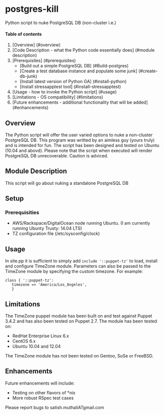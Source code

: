 postgres-kill
=============

Python script to nuke PostgreSQL DB (non-cluster i.e.)

#### Table of contents

1. [Overview] (#overview)
2. [Code Description - what the Python code essentially does] (#module description)
3. [Prerequisites] (#prerequisites)
    * [Build out a simple PostgreSQL DB] (#Build-postgres)
    * [Create a test database instance and populate some junk] (#create-db-junk)
    * [Install latest version of Python GA] (#install-python)
    * [Install stressapptest tool] (#install-stressapptest)
4. [Usage - how to invoke the Python script] (#usage)
5. [Limitations - OS compatibility] (#limitations)
6. [Future enhancements - additional functionality that will be added] (#enhancements)


## Overview

The Python script will offer the user varied options to nuke a non-cluster PostgreSQL DB. This program was writted by an aimless guy (yours truly) and is intended for fun. The script has been designed and tested on Ubuntu (10.04 and abovd). Please note that the script when executed will render PostgreSQL DB unrecoverable. Caution is adviced.

## Module Description

This script will go about nuking a standalone PostgreSQL DB

## Setup

### Prerequisities

* AWS/Rackspace/DigitalOcean node running Ubuntu. (I am currently running Ubunty Trusty: 14.04 LTS)
* TZ configuration file (/etc/sysconfig/clock)

## Usage
In site.pp it is sufficient to simply add `include '::puppet-tz'` to load, install and configure TimeZone module. Parameters can also be passed to the TimeZone module by specifying the custom timezone. For example:
```puppet
class { '::puppet-tz':
   timezone => 'America/Los_Angeles',
   }
   ```
   
## Limitations

The TimeZone puppet module has been built on and test against Puppet 3.4.2 and has also been tested on Puppet 2.7.
The module has been tested on:

* RedHat Enterprise Linux 6.x
* CentOS 6.x
* Ubuntu 10.04 and 12.04

The TimeZone module has not been tested on Gentoo, SuSe or FreeBSD.

## Enhancements

Future enhancements will include:

* Testing on other flavors of *nix
* More robust RSpec test cases

Please report bugs to satish.muthaliATgmail.com
